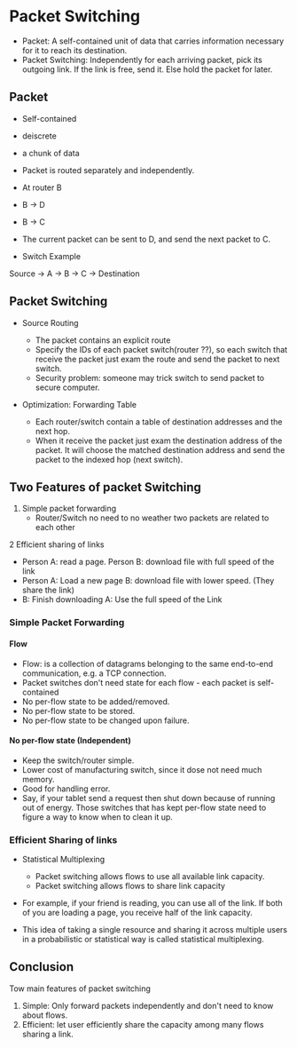 # Packet Switching
* Packet: A self-contained unit of data that carries information necessary for it to reach its destination.
* Packet Switching: Independently for each arriving packet, pick its outgoing link. If the link is free, send it. Else hold the packet for later.


## Packet
* Self-contained
* deiscrete
* a chunk of data
* Packet is routed separately and independently.
 * At router B
  * B -> D
  * B -> C
  * The current packet can be sent to D, and send the next packet to C.

* Switch Example

 Source -> A -> B -> C -> Destination


## Packet Switching
* Source Routing
  * The packet contains an explicit route
  * Specify the IDs of each packet switch(router ??), so each switch that receive the packet just exam the route and send the packet to next switch.
  * Security problem: someone may trick switch to send packet to secure computer.

* Optimization: Forwarding Table
  * Each router/switch contain a table of destination addresses and the next hop.
  * When it receive the packet just exam the destination address of the packet. It will choose the matched destination address and send the packet to the indexed hop (next switch).


## Two Features of packet Switching
1. Simple packet forwarding
   * Router/Switch no need to no weather two packets are related to each other

2 Efficient sharing of links
  * Person A: read a page. Person B: download file with full speed of the link
  * Person A: Load a new page  B: download file with lower speed.  (They share the link)
  * B: Finish downloading A: Use the full speed of the Link

### Simple Packet Forwarding
#### Flow
* Flow: is a collection of datagrams belonging to the same end-to-end communication, e.g. a TCP connection.
* Packet switches don't need state for each flow - each packet is self-contained
* No per-flow state to be added/removed.
* No per-flow state to be stored.
* No per-flow state to be changed upon failure.

#### No per-flow state (Independent)
 * Keep the switch/router simple.
 * Lower cost of manufacturing switch, since it dose not need much memory.
 * Good for handling error.
  * Say, if your tablet send a request then shut down because of running out of energy. Those switches that has kept per-flow state need to figure a way to know when to clean it up.


### Efficient Sharing of links
* Statistical Multiplexing
  * Packet switching allows flows to use all available link capacity.
  * Packet switching allows flows to share link capacity

* For example, if your friend is reading, you can use all of the link. If both of you are loading a page, you receive half of the link capacity.

* This idea of taking a single resource and sharing it across multiple users in a probabilistic or statistical way is called statistical multiplexing.

## Conclusion
Tow main features of packet switching
 1. Simple: Only forward packets independently and don't need to know about flows.
 2. Efficient: let user efficiently share the capacity among many flows sharing a link.

